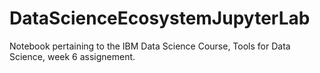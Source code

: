 # DataScienceEcosystemJupyterLab

Notebook pertaining to the IBM Data Science Course, Tools for Data Science, week 6 assignement.
